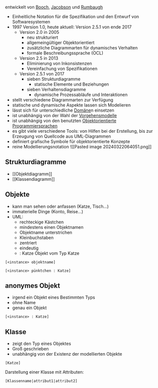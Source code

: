 entwickelt von [Booch](Persönlichkeiten%20und%20Organisationen/Booch.md), [Jacobson](Persönlichkeiten%20und%20Organisationen/Jacobson.md) und [Rumbaugh](Persönlichkeiten%20und%20Organisationen/Rumbaugh.md)
- Einheitliche Notation für die Spezifikation und den Entwurf von Softwaresystemen
- 1997 Version 1.0, heute aktuell: Version 2.5.1 von ende 2017
	- Version 2.0 in 2005
		- neu strukturiert
		- allgemeingültiger Objektorientiert
		- zusätzliche Diagrammarten für dynamisches Verhalten
		- formale Beschreibungssprache (OCL)
	- Version 2.5 in 2013
		- Eliminierung von Inkonsistenzen
		- Vereinfachung von Spezifikationen
	- Version 2.5.1 von 2017
		- sieben Strukturdiagramme
			- statische Elemente und Beziehungen
		- sieben Verhaltensdiagramme
			- dynamische Prozessabläufe und Interaktionen
- stellt verschiedene Diagrammarten zur Verfügung
- statische und dynamische Aspekte lassen sich Modelieren
- lässt sich für unterschiedliche [Domäne](Domäne.md)n einsetzen
- ist unabhängig von der Wahl der [Vorgehensmodelle](Vorgehensmodelle.md)
- ist unabhängig von den benutzten [Objektorientierte Programmiersprachen](Programmiersprachen/Objektorientierte%20Programmiersprachen.md)
- es gibt viele verschiedene Tools: von Hilfen bei der Erstellung, bis zur Erzeugung von Quellcode aus UML-Diagrammen
- definiert grafische Symbole für objektorientierte Konzepte
- reine Modellierungsnotation
![[Pasted image 20240322064051.png]]
## Strukturdiagramme
- [[Objektdiagramm]]
- [[Klassendiagramm]]
## Objekte
- kann man sehen oder anfassen (Katze, Tisch...)
- immaterielle Dinge (Konto, Reise...)
- UML:
	- rechteckige Kästchen
	- mindestens einen Objektnamen
	- Objektname unterstrichen
	- Kleinbuchstaben
	- zentriert
	- eindeutig
	- : Katze Objekt vom Typ Katze

``` nomnoml
[<instance> objektname]
```
``` nomnoml
[<instance> pünktchen : Katze]
```
## anonymes Objekt
- irgend ein Objekt eines Bestimmten Typs
- ohne Name
- genau ein Objekt
``` nomnoml
[<instance> : Katze]
``` 
## Klasse
- zeigt den Typ eines Objektes
- Groß geschrieben
- unabhängig von der Existenz der modellierten Objekte
``` nomnoml
[Katze]
```
Darstellung einer Klasse mit Attributen:
``` nomnoml
[Klassenname|attribut1|attribut2]
```


